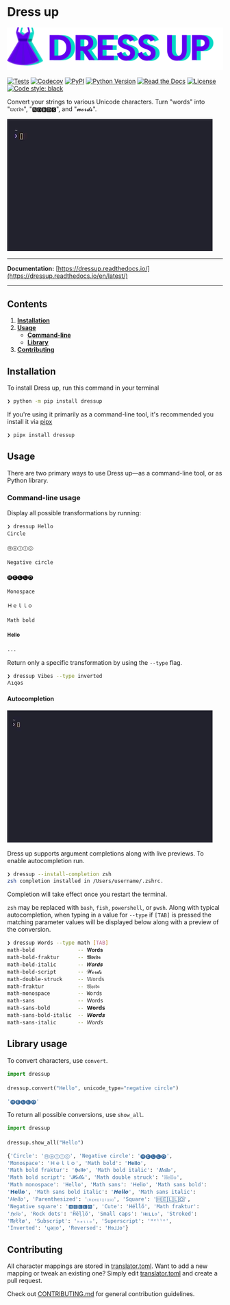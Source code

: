 # Dress up

![Dress up logo](docs/images/logo.png)

[![Tests](https://github.com/pscosta5/dressup/workflows/Tests/badge.svg)](https://github.com/pscosta5/dressup/actions?workflow=Tests)
[![Codecov](https://codecov.io/gh/pscosta5/dressup/branch/master/graph/badge.svg)](https://codecov.io/gh/pscosta5/dressup)
[![PyPI](https://img.shields.io/pypi/v/dressup.svg)](https://pypi.org/project/dressup/)
[![Python Version](https://img.shields.io/pypi/pyversions/dressup)](https://pypi.org/project/dressup)
[![Read the Docs](https://readthedocs.org/projects/dressup/badge/)](https://dressup.readthedocs.io/)
[![License](https://img.shields.io/pypi/l/dressup)](https://opensource.org/licenses/MIT)
[![Code style: black](https://img.shields.io/badge/code%20style-black-000000.svg)](https://github.com/psf/black)

Convert your strings to various Unicode characters. Turn "words" into "𝔴𝔬𝔯𝔡𝔰", "🆆🅾🆁🅳🆂",
and "𝔀𝓸𝓻𝓭𝓼".

![usage animation](docs/images/usage.gif)

---

**Documentation:**
[https://dressup.readthedocs.io/](https://dressup.readthedocs.io/en/latest/)

---

## Contents

1. [**Installation**](#installation)
2. [**Usage**](#usage)
   - [**Command-line**](#command-line)
   - [**Library**](#library)
3. [**Contributing**](#contribution)

## Installation

To install Dress up, run this command in your terminal

```sh
❯ python -m pip install dressup
```

If you're using it primarily as a command-line tool, it's recommended you install it via
[pipx](https://github.com/pipxproject/pipx)

```sh
❯ pipx install dressup
```

## Usage

There are two primary ways to use Dress up—as a command-line tool, or as Python library.

### Command-line usage

Display all possible transformations by running:

```sh
❯ dressup Hello
Circle

Ⓗⓔⓛⓛⓞ

Negative circle

🅗🅔🅛🅛🅞

Monospace

Ｈｅｌｌｏ

Math bold

𝐇𝐞𝐥𝐥𝐨

...
```

Return only a specific transformation by using the `--type` flag.

```sh
❯ dressup Vibes --type inverted
𐌡ıqǝs
```

#### Autocompletion

![autocompletion animation](docs/images/autocompletion.gif)

Dress up supports argument completions along with live previews. To enable
autocompletion run.

```sh
❯ dressup --install-completion zsh
zsh completion installed in /Users/username/.zshrc.
```

Completion will take effect once you restart the terminal.

`zsh` may be replaced with `bash`, `fish`, `powershell`, or `pwsh`. Along with typical
autocompletion, when typing in a value for `--type` if `[TAB]` is pressed the matching
parameter values will be displayed below along with a preview of the conversion.

```sh
❯ dressup Words --type math [TAB]
math-bold              -- 𝐖𝐨𝐫𝐝𝐬
math-bold-fraktur      -- 𝖂𝖔𝖗𝖉𝖘
math-bold-italic       -- 𝑾𝒐𝒓𝒅𝒔
math-bold-script       -- 𝓦𝓸𝓻𝓭𝓼
math-double-struck     -- 𝕎𝕠𝕣𝕕𝕤
math-fraktur           -- 𝔚𝔬𝔯𝔡𝔰
math-monospace         -- 𝚆𝚘𝚛𝚍𝚜
math-sans              -- 𝖶𝗈𝗋𝖽𝗌
math-sans-bold         -- 𝗪𝗼𝗿𝗱𝘀
math-sans-bold-italic  -- 𝙒𝙤𝙧𝙙𝙨
math-sans-italic       -- 𝘞𝘰𝘳𝘥𝘴
```

## Library usage

To convert characters, use `convert`.

```python
import dressup

dressup.convert("Hello", unicode_type="negative circle")
```

```sh
'🅗🅔🅛🅛🅞'
```

To return all possible conversions, use `show_all`.

```python
import dressup

dressup.show_all("Hello")
```

```sh
{'Circle': 'Ⓗⓔⓛⓛⓞ', 'Negative circle': '🅗🅔🅛🅛🅞',
'Monospace': 'Ｈｅｌｌｏ', 'Math bold': '𝐇𝐞𝐥𝐥𝐨',
'Math bold fraktur': '𝕳𝖊𝖑𝖑𝖔', 'Math bold italic': '𝑯𝒆𝒍𝒍𝒐',
'Math bold script': '𝓗𝓮𝓵𝓵𝓸', 'Math double struck': 'ℍ𝕖𝕝𝕝𝕠',
'Math monospace': '𝙷𝚎𝚕𝚕𝚘', 'Math sans': '𝖧𝖾𝗅𝗅𝗈', 'Math sans bold':
'𝗛𝗲𝗹𝗹𝗼', 'Math sans bold italic': '𝙃𝙚𝙡𝙡𝙤', 'Math sans italic':
'𝘏𝘦𝘭𝘭𝘰', 'Parenthesized': '⒣⒠⒧⒧⒪', 'Square': '🄷🄴🄻🄻🄾',
'Negative square': '🅷🅴🅻🅻🅾', 'Cute': 'Héĺĺő', 'Math fraktur':
'ℌ𝔢𝔩𝔩𝔬', 'Rock dots': 'Ḧëḷḷö', 'Small caps': 'ʜᴇʟʟᴏ', 'Stroked':
'Ħɇłłø', 'Subscript': 'ₕₑₗₗₒ', 'Superscript': 'ᴴᵉˡˡᵒ',
'Inverted': 'ɥǝןןo', 'Reversed': 'Hɘ⅃⅃o'}
```

## Contributing

All character mappings are stored in [translator.toml](src/dressup/translator.toml).
Want to add a new mapping or tweak an existing one? Simply edit
[translator.toml](src/dressup/translator.toml) and create a pull request.

Check out [CONTRIBUTING.md](CONTRIBUTING.md) for general contribution guidelines.

